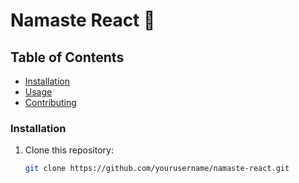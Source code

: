 # Namaste React 🙏

## Table of Contents
- [Installation](#installation)
- [Usage](#usage)
- [Contributing](#contributing)

### Installation
1. Clone this repository:
   ```bash
   git clone https://github.com/yourusername/namaste-react.git